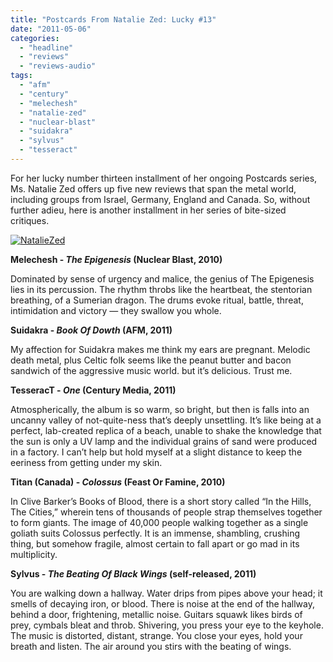 ```yaml
---
title: "Postcards From Natalie Zed: Lucky #13"
date: "2011-05-06"
categories: 
  - "headline"
  - "reviews"
  - "reviews-audio"
tags: 
  - "afm"
  - "century"
  - "melechesh"
  - "natalie-zed"
  - "nuclear-blast"
  - "suidakra"
  - "sylvus"
  - "tesseract"
---
```


For her lucky number thirteen installment of her ongoing Postcards series, Ms. Natalie Zed offers up five new reviews that span the metal world, including groups from Israel, Germany, England and Canada. So, without further adieu, here is another installment in her series of bite-sized critiques.

[![](http://www.hellbound.ca/wp-content/uploads/2010/03/NatalieZed-768x1024.jpg "NatalieZed")](http://www.hellbound.ca/wp-content/uploads/2010/03/NatalieZed-e1300671370934.jpg)

**Melechesh - _The Epigenesis_ (Nuclear Blast, 2010)**

Dominated by sense of urgency and malice, the genius of The Epigenesis lies in its percussion. The rhythm throbs like the heartbeat, the stentorian breathing, of a Sumerian dragon. The drums evoke ritual, battle, threat, intimidation and victory — they swallow you whole.

**Suidakra - _Book Of Dowth_ (AFM, 2011)**

My affection for Suidakra makes me think my ears are pregnant. Melodic death metal, plus Celtic folk seems like the peanut butter and bacon sandwich of the aggressive music world. but it’s delicious. Trust me.

**TesseracT - _One_ (Century Media, 2011)**

Atmospherically, the album is so warm, so bright, but then is falls into an uncanny valley of not-quite-ness that’s deeply unsettling. It’s like being at a perfect, lab-created replica of a beach, unable to shake the knowledge that the sun is only a UV lamp and the individual grains of sand were produced in a factory. I can’t help but hold myself at a slight distance to keep the eeriness from getting under my skin.

**Titan (Canada) - _Colossus_ (Feast Or Famine, 2010)**

In Clive Barker’s Books of Blood, there is a short story called “In the Hills, The Cities,” wherein tens of thousands of people strap themselves together to form giants. The image of 40,000 people walking together as a single goliath suits Colossus perfectly. It is an immense, shambling, crushing thing, but somehow fragile, almost certain to fall apart or go mad in its multiplicity.

**Sylvus - _The Beating Of Black Wings_ (self-released, 2011)**

You are walking down a hallway. Water drips from pipes above your head; it smells of decaying iron, or blood. There is noise at the end of the hallway, behind a door, frightening, metallic noise. Guitars squawk likes birds of prey, cymbals bleat and throb. Shivering, you press your eye to the keyhole. The music is distorted, distant, strange. You close your eyes, hold your breath and listen. The air around you stirs with the beating of wings.
